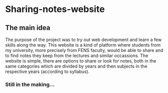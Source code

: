 # Sharing-notes-website

## The main idea

The purpose of the project was to try out web development and learn a few skills along the way. This website is a kind of platform where students
from my university, more precisely from FENS faculty, would be able to share and to find notes they keep from the lectures and similar occassions.
The website is simple, there are options to share or look for notes, both in the same categories which are divided by years and then subjects in the respective years
(according to syllabus).

### Still in the making...
